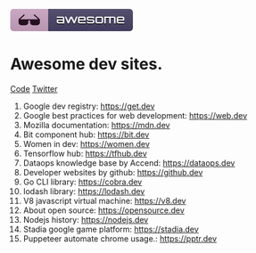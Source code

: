 <p>
	<img src="media/badge.svg"/>
	<h1>Awesome dev sites.</h1>
</p>
<p>
	<a href="code-of-conduct.md">Code</a>
	<a href="https://twitter.com/qbllr_">Twitter</a>
</p>
	<ol>
		<li>Google dev registry: <a href="https://get.dev/">https://get.dev</a> </li>
		<li>Google best practices for web development: <a href="https://web.dev/">https://web.dev</a></li>
		<li>Mozilla documentation:  <a href="https://mdn.dev/">https://mdn.dev</a></li>
		<li>Bit component hub: <a href="https://bit.dev/">https://bit.dev</a></li>
		<li>Women in dev: <a href="https://women.dev/">https://women.dev</a></li>
		<li>Tensorflow hub: <a href="https://tfhub.dev/">https://tfhub.dev</a></li>
		<li>Dataops knowledge base by Accend: <a href="https://dataops.dev/">https://dataops.dev</a></li>
		<li>Developer websites by github: <a href="https://github§.dev/">https://github.dev</a></li>
		<li>Go CLI library: <a href="https://cobra.dev/">https://cobra.dev</a></li>
		<li>lodash library: <a href="https://lodash.dev/">https://lodash.dev</a></li>
		<li>V8 javascript virtual machine: <a href="https://v8.dev/">https://v8.dev</a></li>
		<li>About open source: <a href="https://opensource.dev/">https://opensource.dev</a></li>
		<li>Nodejs history: <a href="https://nodejs.dev/">https://nodejs.dev</a></li>
		<li>Stadia google game platform: <a href="https://stadia.dev/">https://stadia.dev</a></li>
		<li>Puppeteer automate chrome usage.: <a href="https://pptr.dev/">https://pptr.dev</a></li>
	</ol>
